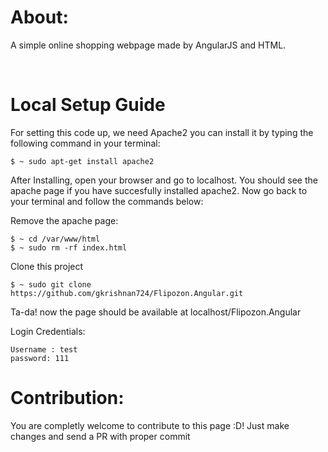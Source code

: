 <h1>About:</h1>
<p>A simple online shopping webpage made by AngularJS and HTML.</p>
<br>

<h1> Local Setup Guide </h1>
<p> For setting this code up, we need Apache2 you can install it by typing the following command in your terminal: </p>

 `$ ~ sudo apt-get install apache2`
 
<p>After Installing, open your browser and go to localhost. You should see the apache page if you have succesfully installed apache2. Now go back to your terminal and follow the commands below: </p>

Remove the apache page:
```
$ ~ cd /var/www/html
$ ~ sudo rm -rf index.html
```
Clone this project
```
$ ~ sudo git clone https://github.com/gkrishnan724/Flipozon.Angular.git
```
Ta-da! now the page should be available at localhost/Flipozon.Angular

Login Credentials:
```
Username : test
password: 111
```

<h1>Contribution:</h1>
<p>You are completly welcome to contribute to this page :D! Just make changes and send a PR with proper commit </p>


